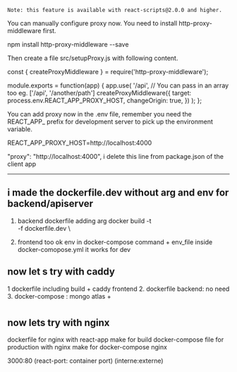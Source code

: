 

    Note: this feature is available with react-scripts@2.0.0 and higher.

You can manually configure proxy now. You need to install http-proxy-middleware first.

npm install http-proxy-middleware --save

Then create a file src/setupProxy.js with following content.

const { createProxyMiddleware } = require('http-proxy-middleware');

module.exports = function(app) {
  app.use(
    '/api', // You can pass in an array too eg. ['/api', '/another/path']
    createProxyMiddleware({
      target: process.env.REACT_APP_PROXY_HOST,
      changeOrigin: true,
    })
  );
};

You can add proxy now in the .env file, remember you need the REACT_APP_ prefix for development server to pick up the environment variable.

REACT_APP_PROXY_HOST=http://localhost:4000

"proxy": "http://localhost:4000", i delete this line from package.json of the client app 


---------
 ## i made the dockerfile.dev without arg and env for backend/apiserver 

 1. backend dockerfile adding arg
 docker build -t \
 -f dockerfile.dev \
 
  2. frontend too ok env in docker-compose command + env_file inside docker-comopose.yml  it works for dev

## now let s try with caddy

1 dockerfile including build + caddy frontend
2. dockerfile backend: no need
3. docker-compose : mongo atlas + 
#

## now lets try with nginx 
dockerfile for nginx with react-app
make for build
docker-compose file for production with nginx 
make for docker-compose nginx


3000:80 (react-port: container port) (interne:externe)
